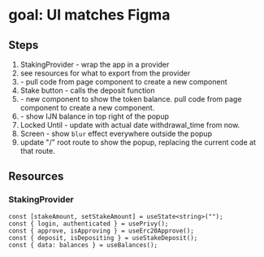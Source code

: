 # goal: UI matches Figma

## Steps

1. StakingProvider - wrap the app in a provider
2. see resources for what to export from the provider
3. <StakeButton /> - pull code from page component to create a new component
4. Stake button - calls the deposit function
5. <TokenBalance> - new component to show the token balance. pull code from page component to create a new component.
6. <TokenBalance> - show IJN balance in top right of the popup
7. Locked Until - update with actual date withdrawal_time from now.
8. Screen - show `blur` effect everywhere outside the popup
9. update "/" root route to show the popup, replacing the current code at that route.

## Resources

### StakingProvider

```tsx
const [stakeAmount, setStakeAmount] = useState<string>("");
const { login, authenticated } = usePrivy();
const { approve, isApproving } = useErc20Approve();
const { deposit, isDepositing } = useStakeDeposit();
const { data: balances } = useBalances();
```
